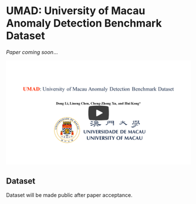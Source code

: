 # UMAD: University of Macau Anomaly Detection Benchmark Dataset

*Paper coming soon*...

[![UMAD: University of Macau Anomaly Detection Benchmark Dataset](IMG/1.png)](https://www.youtube.com/watch?v=xORb4H-AyNw "UMAD: University of Macau Anomaly Detection Benchmark Dataset")

## Dataset

Dataset will be made public after paper acceptance.

